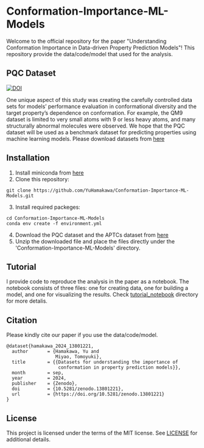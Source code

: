 # Conformation-Importance-ML-Models
Welcome to the official repository for the paper "Understanding Conformation Importance in Data-driven Property Prediction Models"!
This repository provide the data/code/model that used for the analysis.

## PQC Dataset

[![DOI](https://zenodo.org/badge/DOI/10.5281/zenodo.13801221.svg)](https://doi.org/10.5281/zenodo.13801221)

One unique aspect of this study was creating the carefully controlled data sets for models’ performance evaluation in conformational diversity and the target property’s dependence on conformation.
For example, the QM9 dataset is limited to very small atoms with 9 or less heavy atoms, and many structurally abnormal molecules were observed. We hope that the PQC dataset will be used as a benchmark dataset for predicting properties using machine learning models.
Please download datasets from [here](https://zenodo.org/records/13801221)

## Installation
1. Install miniconda from [here](https://docs.anaconda.com/miniconda/)
2. Clone this repository:
```
git clone https://github.com/YuHamakawa/Conformation-Importance-ML-Models.git
```
3. Install required packeges:
```
cd Conformation-Importance-ML-Models
conda env create -f environment.yml
```
4. Download the PQC dataset and the APTCs dataset from [here](https://zenodo.org/records/13801221)
5. Unzip the downloaded file and place the files directly under the 'Conformation-Importance-ML-Models' directory.

## Tutorial
I provide code to reproduce the analysis in the paper as a notebook. The notebook consists of three files: one for creating data, one for building a model, and one for visualizing the results.
Check [tutorial_notebook](https://github.com/YuHamakawa/Conformation-Importance-ML-Models/tree/main/tutorial_notebook) directory for more detalis.


## Citation
Please kindly cite our paper if you use the data/code/model.

```
@dataset{hamakawa_2024_13801221,
  author       = {Hamakawa, Yu and
                  Miyao, Tomoyuki},
  title        = {{Datasets for understanding the importance of 
                   conformation in property prediction models}},
  month        = sep,
  year         = 2024,
  publisher    = {Zenodo},
  doi          = {10.5281/zenodo.13801221},
  url          = {https://doi.org/10.5281/zenodo.13801221}
}
```

## License
This project is licensed under the terms of the MIT license. See [LICENSE](https://github.com/YuHamakawa/Conformation-Importance-ML-Models/blob/main/LICENSE) for additional details.